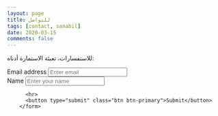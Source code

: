 ```yaml
---
layout: page
title: للتواصل
tags: [contact, sanabil]
date: 2020-03-15
comments: false
---
```


للاستفسارات، تعبئة الاستمارة أدناه:


<form accept-charset="UTF-8" action="https://getform.io/{YOUR_UNIQUE_FORM_ENDPOINT}" method="POST" enctype="multipart/form-data" target="_blank">
          <div class="form-group">
            <label for="exampleInputEmail1" required="required">Email address</label>
            <input type="email" name="email" class="form-control" id="exampleInputEmail1" aria-describedby="emailHelp" placeholder="Enter email">
          </div>
          <div class="form-group">
            <label for="exampleInputName">Name</label>
            <input type="text" name="name" class="form-control" id="exampleInputName" placeholder="Enter your name" required="required">
          </div>
         
          <hr>
          <button type="submit" class="btn btn-primary">Submit</button>
        </form>


